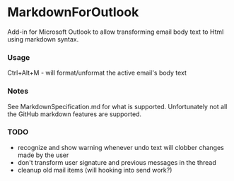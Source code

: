 MarkdownForOutlook
==================

Add-in for Microsoft Outlook to allow transforming email body text to Html using markdown syntax.

### Usage
Ctrl+Alt+M - will format/unformat the active email's body text

### Notes
See MarkdownSpecification.md for what is supported. Unfortunately not all the GitHub markdown features are supported.

### TODO
* recognize and show warning whenever undo text will clobber changes made by the user
* don't transform user signature and previous messages in the thread
* cleanup old mail items (will hooking into send work?)

